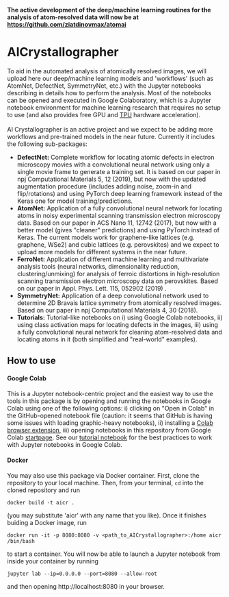 **The active development of the deep/machine learning routines for the analysis of atom-resolved data will now be at https://github.com/ziatdinovmax/atomai**

# AICrystallographer
To aid in the automated analysis of atomically resolved images, we will upload here our deep/machine learning models and 'workflows' (such as AtomNet, DefectNet, SymmetryNet, etc.) with the Jupyter notebooks describing in details how to perform the analysis. Most of the notebooks can be opened and executed in Google Colaboratory, which is a Jupyter notebook environment for machine learning research that requires no setup to use (and also provides free GPU and [TPU](https://colab.research.google.com/notebooks/tpu.ipynb) hardware acceleration).<br><br>
AI Crystallographer is an active project and we expect to be adding more workflows and pre-trained models in the near future. Currently it includes the following sub-packages:
<ul>
<li><b>DefectNet:</b> Complete workflow for locating atomic defects in electron microscopy movies with a convolutional neural network using only a single movie frame to generate a training set. It is based on our paper in npj Computational Materials 5, 12 (2019), but now with the updated augmentation procedure (includes adding noise, zoom-in and flip/rotations) and using PyTorch deep learning framework instead of the Keras one for model training/predictions.</li>
<li><b>AtomNet:</b> Application of a fully convolutional neural network for locating atoms in noisy experimental scanning transmission electron microscopy data. Based on our paper in ACS Nano 11, 12742 (2017), but now with a better model (gives "cleaner" predictions) and using PyTorch instead of Keras. The current models work for graphene-like lattices (e.g. graphene, WSe2) and cubic lattices (e.g. perovskites) and we expect to upload more models for different systems in the near future.</li>
<li><b>FerroNet:</b> Application of different machine learning and multivariate analysis tools (neural networks, dimensionality reduction, clustering/unmixing) for analysis of ferroic distortions in high-resolution scanning transmission electron microscopy data on perovskites. Based on our paper in Appl. Phys. Lett. 115, 052902 (2019) .</li>
<li><b>SymmetryNet:</b> Application of a deep convolutional network used to determine 2D Bravais lattice symmetry from atomically resolved images. Based on our paper in npj Computational Materials 4, 30 (2018).</li>
<li><b>Tutorials:</b> Tutorial-like notebooks on i) using Google Colab notebooks, ii) using class activation maps for locating defects in the images, iii) using a fully convolutional neural network for cleaning atom-resolved data and locating atoms in it (both simplified and "real-world" examples).
</ul>

## How to use
#### Google Colab
This is a Jupyter notebook-centric project and the easiest way to use the tools in this package is by opening and running the notebooks in Google Colab using one of the following options: i) clicking on "Open in Colab" in the GitHub-opened notebook file (caution: it seems that GitHub is having some issues with loading graphic-heavy notebooks), ii) installing a [Colab browser extension](https://chrome.google.com/webstore/detail/open-in-colab/iogfkhleblhcpcekbiedikdehleodpjo?hl=en), iii) opening notebooks in this repository from Google Colab [startpage](https://colab.research.google.com/github/pycroscopy/AICrystallographer). See our [tutorial notebook](https://colab.research.google.com/github/pycroscopy/AICrystallographer/blob/master/Tutorials/ColabNotebooks_BasicOperations.ipynb) for the best practices to work with Jupyter notebooks in Google Colab.<br>


#### Docker
You may also use this package via Docker container. First, clone the repository to your local machine. Then, from your terminal, ```cd``` into the cloned repository and run
```shell
docker build -t aicr .
``` 
(you may substitute 'aicr' with any name that you like). Once it finishes buiding a Docker image, run 
```shell
docker run -it -p 8080:8080 -v <path_to_AICrystallographer>:/home aicr /bin/bash
``` 
to start a container. You will now be able to launch a Jupyter notebook from inside your container by running
```shell
jupyter lab --ip=0.0.0.0 --port=8080 --allow-root
```
and then opening http://localhost:8080 in your browser. 
